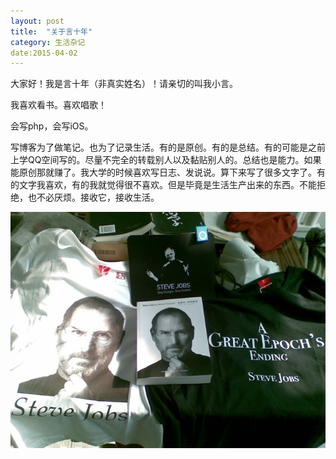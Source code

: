 ```yaml
---
layout: post
title:  "关于言十年"
category: 生活杂记
date:2015-04-02 
---
```


大家好！我是言十年（非真实姓名）！请亲切的叫我小言。

我喜欢看书。喜欢唱歌！

会写php，会写iOS。

写博客为了做笔记。也为了记录生活。有的是原创。有的是总结。有的可能是之前上学QQ空间写的。尽量不完全的转载别人以及黏贴别人的。总结也是能力。如果能原创那就赚了。我大学的时候喜欢写日志、发说说。算下来写了很多文字了。有的文字我喜欢，有的我就觉得很不喜欢。但是毕竟是生活生产出来的东西。不能拒绝，也不必厌烦。接收它，接收生活。



![](/images/aboutme/jobs.jpg)
